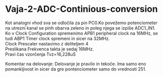# Vaja-2-ADC-Continious-conversion

Kot analogni vhod sva se odločila za pin PC0.Ko povežemo potenciometer na utrezni kanal se pinh obarva zeleno in poleg njega se izpiše ADC1_IN1.\
Ko v Clock Configuration spremenimo APB1 peripheral clock na 16MHz, se tudi ABP1 Timer clock spremeni in sicer na 32MHz.\
Clock Prescaler nastavimo z deliteljem 4\
Preslikana Frekvenca takta je sedaj 16MHz.\
Pravi čas vzorčenja Tvz=16,228uS

Komentar na delovanje:
Delovanje je pravilo in tekoče. Ima samo eno pomankljivost in sicer da gre pontenciometer samo do vrednosti 251.
